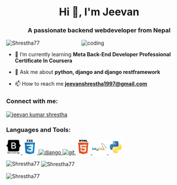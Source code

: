 <h1 align="center">Hi 👋, I'm Jeevan</h1>
<h3 align="center">A passionate backend webdeveloper from Nepal</h3>

<img align="right" alt="coding" width="300" src="https://user-images.githubusercontent.com/55389276/140866485-8fb1c876-9a8f-4d6a-98dc-08c4981eaf70.gif">

<p align="left"> <img src="https://komarev.com/ghpvc/?username=Shrestha77&label=Profile%20views&color=0e75b6&style=flat" alt="Shrestha77" /> </p>

- 🌱 I’m currently learning **Meta Back-End Developer Professional Certificate In Coursera**

- 💬 Ask me about **python, django and django restframework**

- 📫 How to reach me **jeevanshrestha1997@gmail.com**

<h3 align="left">Connect with me:</h3>
<p align="left">
<a href="https://linkedin.com/in//jeevan-kumar-shrestha-9473a1260/" target="blank"><img align="center" src="https://raw.githubusercontent.com/rahuldkjain/github-profile-readme-generator/master/src/images/icons/Social/linked-in-alt.svg" alt="jeevan kumar shrestha" height="30" width="40" /></a>
</p>

<h3 align="left">Languages and Tools:</h3>
<p align="left"> <a href="https://getbootstrap.com" target="_blank" rel="noreferrer"> <img src="https://raw.githubusercontent.com/devicons/devicon/master/icons/bootstrap/bootstrap-plain-wordmark.svg" alt="bootstrap" width="40" height="40"/> </a> <a href="https://www.w3schools.com/css/" target="_blank" rel="noreferrer"> <img src="https://raw.githubusercontent.com/devicons/devicon/master/icons/css3/css3-original-wordmark.svg" alt="css3" width="40" height="40"/> </a> <a href="https://www.djangoproject.com/" target="_blank" rel="noreferrer"> <img src="https://cdn.worldvectorlogo.com/logos/django.svg" alt="django" width="40" height="40"/> </a> <a href="https://git-scm.com/" target="_blank" rel="noreferrer"> <img src="https://www.vectorlogo.zone/logos/git-scm/git-scm-icon.svg" alt="git" width="40" height="40"/> </a> <a href="https://www.w3.org/html/" target="_blank" rel="noreferrer"> <img src="https://raw.githubusercontent.com/devicons/devicon/master/icons/html5/html5-original-wordmark.svg" alt="html5" width="40" height="40"/> </a> <a href="https://www.mysql.com/" target="_blank" rel="noreferrer"> <img src="https://raw.githubusercontent.com/devicons/devicon/master/icons/mysql/mysql-original-wordmark.svg" alt="mysql" width="40" height="40"/> </a> <a href="https://www.python.org" target="_blank" rel="noreferrer"> <img src="https://raw.githubusercontent.com/devicons/devicon/master/icons/python/python-original.svg" alt="python" width="40" height="40"/> </a> </p>

<p><img align="left" src="https://github-readme-stats.vercel.app/api/top-langs?username=Shrestha77&show_icons=true&locale=en&layout=compact" alt="Shrestha77" /></p>

<p>&nbsp;<img align="center" src="https://github-readme-stats.vercel.app/api?username=Shrestha77&show_icons=true&locale=en" alt="Shrestha77" /></p>

<p><img align="center" src="https://github-readme-streak-stats.herokuapp.com/?user=Shrestha77&" alt="Shrestha77" /></p>
